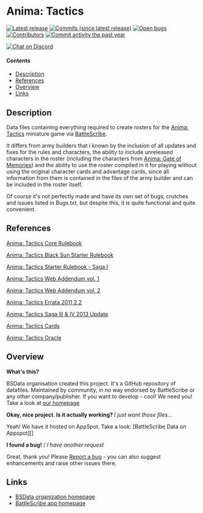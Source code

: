 Anima: Tactics
==================

[![Latest release](https://img.shields.io/github/release/SulLind/BSData-Anima-Tactics-.svg?style=flat-square)](https://github.com/SulLind/BSData-Anima-Tactics-/releases/latest)
[![Commits (since latest release)](https://img.shields.io/github/commits-since/SulLind/BSData-Anima-Tactics-/latest.svg?style=flat-square)](https://github.com/SulLind/BSData-Anima-Tactics-/releases)
[![Open bugs](https://img.shields.io/github/issues/BSData/TemplateDataRepo/bug.svg?style=flat-square&label=bugs)](https://github.com/BSData/TemplateDataRepo/issues?q=is%3Aissue+is%3Aopen+label%3Abug)
[![Contributors](https://img.shields.io/github/contributors/SulLind/BSData-Anima-Tactics-.svg?style=flat-square)](https://github.com/SulLind/BSData-Anima-Tactics-/graphs/contributors)
[![Commit activity the past year](https://img.shields.io/github/commit-activity/y/SulLind/BSData-Anima-Tactics-.svg?style=flat-square)](https://github.com/SulLind/BSData-Anima-Tactics-/pulse/monthly)

[![Chat on Discord](https://img.shields.io/discord/558412685981777922.svg?logo=discord&style=popout-square)](https://www.bsdata.net/discord)

#### Contents ####

* [Description][]
* [References][]
* [Overview][]
* [Links][]

## Description ##
[Description]: #description

Data files containing everything required to create rosters for the [Anima: Tactics](https://boardgamegeek.com/boardgame/27028/anima-tactics) miniature game via [BattleScribe](https://www.battlescribe.net/?tab=news).

It differs from army builders that i known by the inclusion of all updates and fixes for the rules and characters, the ability to include unreleased characters in the roster (including the characters from [Anima: Gate of Memories](https://en.wikipedia.org/wiki/Anima:_Gate_of_Memories)) and the ability to use the roster compiled in it for playing without using the original character cards and advantage cards, since all information from them is contained in the files of the army builder and can be included in the roster itself.

Of course it's not perfectly made and have its own set of bugs, crutches and issues listed in Bugs.txt, but despite this, it is quite functional and quite convenient.

## References ##
[References]: #references
[Anima: Tactics Core Rulebook](https://www.mediafire.com/file/34brwkz1eyasqi0/AT_-_Core_Rulebook.pdf/file)

[Anima: Tactics Black Sun Starter Rulebook](https://www.mediafire.com/file/tr1eosm7zxavwnm/AT_-_Black_Sun_Starter_Rulebook.pdf/file)

[Anima: Tactics Starter Rulebook - Saga I](https://www.mediafire.com/file/8obvjrrvnsugby3/AT_-_Starter_Rulebook_Saga_I.pdf/file)

[Anima: Tactics Web Addendum vol. 1](https://www.mediafire.com/file/6lxvng0ku923vhn/AT_-_Web_Addendum_vol._1.pdf/file)

[Anima: Tactics Web Addendum vol. 2](https://www.mediafire.com/file/ruq5vtjzc5frhya/AT_-_Web_Addendum_vol._2.pdf/file)

[Anima: Tactics Errata 2011 2.2](https://www.mediafire.com/file/bvsbijcwigyfphm/AT_-_Errata_2011_2.2.pdf/file)

[Anima: Tactics Saga III & IV 2013 Update](https://www.mediafire.com/file/c3wve4ndq22phyo/AT_-_Saga_III_%2526_IV_2013_Update.pdf/file)

[Anima: Tactics Cards](https://www.mediafire.com/file/7g5hyhifa4hgl6w/Cards.zip/file)

[Anima: Tactics Oracle](http://atoracle.wikidot.com/)

## Overview ##
[Overview]: #overview

__What's this?__

BSData organisation created this project. It's a GitHub repository of datafiles.
Maintained by community, in no way endorsed by BattleScribe or any other company/publisher. If you want
to develop - cool! We need you! Take a look at [our homepage][BSData.net]

__Okay, nice project. Is it actually working?__ _I just want those files..._

Yeah! We have it hosted on AppSpot. Take a look: [BattleScribe Data on Appspot][]

__I found a bug!__ / *I have another request*

Great, thank you! Please [Report a bug][bug report] - you can also suggest enhancements and raise other issues there.

## Links ##
[Links]: #links

* [BSData organization homepage][BSData.net]
* [BattleScribe app homepage](https://www.battlescribe.net/)

[BSData.net]: https://www.bsdata.net/
[bug report]: https://github.com/BSData/TemplateDataRepo/issues/new/choose
